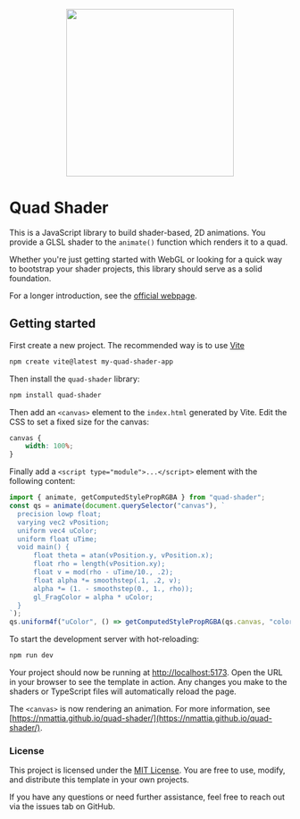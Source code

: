 
<p align="center">
  <img width=300 height=300 src="https://github.com/user-attachments/assets/52f41567-effd-49a3-90b1-544e19d3e3bc" />
</p>

# Quad Shader

This is a JavaScript library to build shader-based, 2D animations. You provide
a GLSL shader to the `animate()` function which renders it to a quad.

Whether you're just getting started with WebGL or looking for a quick way to
bootstrap your shader projects, this library should serve as a solid
foundation.

For a longer introduction, see the [official webpage](https://nmattia.github.io/quad-shader/).

## Getting started

First create a new project. The recommended way is to use [Vite](https://vitejs.dev/)

```bash
npm create vite@latest my-quad-shader-app
```

Then install the `quad-shader` library:

```bash
npm install quad-shader
```

Then add an `<canvas>` element to the `index.html` generated by Vite. Edit the CSS to set a fixed size for the canvas:

```css
canvas {
    width: 100%;
}
```

Finally add a `<script type="module">...</script>` element with the following content:

```ts
import { animate, getComputedStylePropRGBA } from "quad-shader";
const qs = animate(document.querySelector("canvas"), `
  precision lowp float;
  varying vec2 vPosition;
  uniform vec4 uColor;
  uniform float uTime;
  void main() {
      float theta = atan(vPosition.y, vPosition.x);
      float rho = length(vPosition.xy);
      float v = mod(rho - uTime/10., .2);
      float alpha *= smoothstep(.1, .2, v);
      alpha *= (1. - smoothstep(0., 1., rho));
      gl_FragColor = alpha * uColor;
  }
`);
qs.uniform4f("uColor", () => getComputedStylePropRGBA(qs.canvas, "color"));
```

To start the development server with hot-reloading:

```bash
npm run dev
```

Your project should now be running at [http://localhost:5173](http://localhost:5173).
Open the URL in your browser to see the template in action. Any changes you
make to the shaders or TypeScript files will automatically reload the page.

The `<canvas>` is now rendering an animation. For more information, see
[https://nmattia.github.io/quad-shader/](https://nmattia.github.io/quad-shader/).

### License

This project is licensed under the [MIT License](LICENSE). You are free to use,
modify, and distribute this template in your own projects.

If you have any questions or need further assistance, feel free to reach out
via the issues tab on GitHub.
